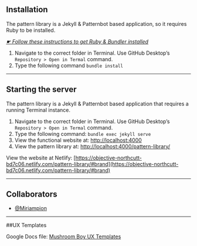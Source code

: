 ## Installation

The pattern library is a Jekyll & Patternbot based application, so it requires Ruby to be installed.

[*☛ Follow these instructions to get Ruby & Bundler installed*](https://learn-the-web.algonquindesign.ca/courses/web-dev-4/install-more-developer-tools/)

1. Navigate to the correct folder in Terminal. Use GitHub Desktop’s `Repository > Open in Termal` command.
2. Type the following command `bundle install`

---

## Starting the server

The pattern library is a Jekyll & Patternbot based application that requires a running Terminal instance.

1. Navigate to the correct folder in Terminal. Use GitHub Desktop’s `Repository > Open in Termal` command.
2. Type the following command: `bundle exec jekyll serve`
3. View the functional website at: [http://localhost:4000](http://localhost:4000)
4. View the pattern library at: [http://localhost:4000/pattern-library/](http://localhost:4000/pattern-library/)

View the website at Netlify: [https://objective-northcutt-bd7c06.netlify.com/pattern-library/#brand](https://objective-northcutt-bd7c06.netlify.com/pattern-library/#brand)

---

## Collaborators
- [@Miriampion](https://github.com/Miriampion)

---

##UX Templates

Google Docs file: [Mushroom Boy UX Templates](https://docs.google.com/document/d/14Azp-7Cr4ljZdDjNaTOtzR6AgTL4Fe5T8nsxbTWpBkY/edit?usp=sharing)
